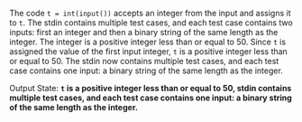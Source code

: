 The code `t = int(input())` accepts an integer from the input and assigns it to `t`. The stdin contains multiple test cases, and each test case contains two inputs: first an integer and then a binary string of the same length as the integer. The integer is a positive integer less than or equal to 50. Since `t` is assigned the value of the first input integer, `t` is a positive integer less than or equal to 50. The stdin now contains multiple test cases, and each test case contains one input: a binary string of the same length as the integer.

Output State: **`t` is a positive integer less than or equal to 50, stdin contains multiple test cases, and each test case contains one input: a binary string of the same length as the integer.**